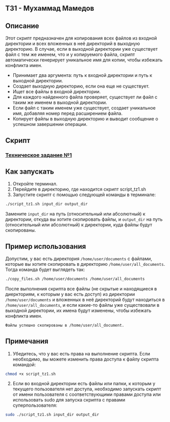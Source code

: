 ## ТЗ1 - Мухаммад Мамедов
## Описание
Этот скрипт предназначен для копирования всех файлов из входной директории и всех вложенных в неё директорий в выходную директорию. В случае, если в выходной директории уже существует файл с тем же именем, что и у копируемого файла, скрипт автоматически генерирует уникальное имя для копии, чтобы избежать конфликта имен.

- Принимает два аргумента: путь к входной директории и путь к выходной директории.
- Создает выходную директорию, если она еще не существует.
- Ищет все файлы в входной директории.
- Для каждого найденного файла проверяет, существует ли файл с таким же именем в выходной директории.
- Если файл с таким именем уже существует, создает уникальное имя, добавляя номер перед расширением файла.
- Копирует файлы в выходную директорию и выводит сообщение о успешном завершении операции.
  
## Скрипт
<h3><a href="script_tz1.sh">Техническое задание №1</a></h3>

## Как запускать
1. Откройте терминал.
2. Перейдите в директорию, где находится скрипт script_tz1.sh
3. Запустите скрипт с помощью следующей команды в терминале:
```bash
./script_tz1.sh input_dir output_dir
```
Замените ```input_dir``` на путь (относительный или абсолютный) к директории, откуда вы хотите скопировать файлы, и ```output_dir``` на путь (относительный или абсолютный) к директории, куда файлы будут скопированы.

## Пример использования
Допустим, у вас есть директория ```/home/user/documents``` с файлами, которые вы хотите скопировать в директорию ```/home/user/all_documents```. Тогда команда будет выглядеть так:

```bash
./copy_files.sh /home/user/documents /home/user/all_documents
```
После выполнения скрипта все файлы (не скрытые и находящиеся в диеркториям, к которым у вас есть доступ) из директории ```/home/user/documents``` и вложенных в неё директорий будут находиться в ```/home/user/all_documents```, и если какие-то файлы уже существовали в выходной директории, их имена будут изменены, чтобы избежать конфликта имен.
```bash
Файлы успешно скопированы в /home/user/all_document.
```
## Примечания
1. Убедитесь, что у вас есть права на выполнение скрипта. Если необходимо, вы можете изменить права доступа к файлу скрипта командой:

```bash
chmod +x script_tz1.sh
```


2. Если во входной директории есть файлы или папки, к которым у текущего пользователя нет доступа, необходимо запускать скрипт от имени пользователя с соответствующими правами доступа или использовать sudo для запуска скрипта с правами суперпользователя:

```bash
sudo ./script_tz1.sh input_dir output_dir
```
